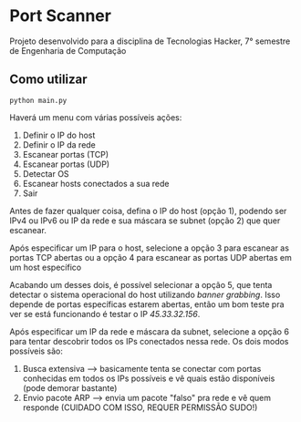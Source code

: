 # Port Scanner

Projeto desenvolvido para a disciplina de Tecnologias Hacker, 7° semestre de Engenharia de Computação

## Como utilizar

```terminal
python main.py
```

Haverá um menu com várias possíveis ações:
1. Definir o IP do host
2. Definir o IP da rede
3. Escanear portas (TCP)
4. Escanear portas (UDP)
5. Detectar OS
6. Escanear hosts conectados a sua rede
0. Sair

Antes de fazer qualquer coisa, defina o IP do host (opção 1), podendo ser IPv4 ou IPv6 ou IP da rede e sua máscara se subnet (opção 2) que quer escanear.

Após especificar um IP para o host, selecione a opção 3 para escanear as portas TCP abertas ou a opção 4 para escanear as portas UDP abertas em um host específico

Acabando um desses dois, é possível selecionar a opção 5, que tenta detectar o sistema operacional do host utilizando *banner grabbing*. Isso depende de portas específicas estarem abertas, então um bom teste pra ver se está funcionando é testar o IP *45.33.32.156*.



Após especificar um IP da rede e máscara da subnet, selecione a opção 6 para tentar descobrir todos os IPs conectados nessa rede. Os dois modos possíveis são:
1. Busca extensiva --> basicamente tenta se conectar com portas conhecidas em todos os IPs possíveis e vê quais estão disponíveis (pode demorar bastante)
2. Envio pacote ARP --> envia um pacote "falso" pra rede e vê quem responde (CUIDADO COM ISSO, REQUER PERMISSÃO SUDO!)
